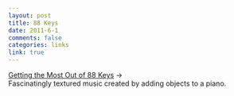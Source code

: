 ```yaml
--- 
layout: post
title: 88 Keys
date: 2011-6-1
comments: false
categories: links
link: true
---
```

<a title="Hauschka on NPR" href="http://www.npr.org/2010/11/13/131245315/hauschka-gets-the-most-out-of-88-keys">Getting the Most Out of 88 Keys</a> →
<br />
Fascinatingly textured music created by adding objects to a piano.
